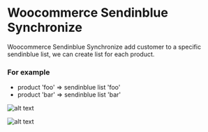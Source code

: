 # Woocommerce Sendinblue Synchronize

Woocommerce Sendinblue Synchronize add customer to a specific sendinblue list, we can create list for each product. 

### For example 
- product 'foo' => sendinblue list 'foo'
- product 'bar' => sendinblue list 'bar'

![alt text](https://user-images.githubusercontent.com/45328592/102016105-7770ca00-3d5f-11eb-80f3-1740aa089589.png)

![alt text](https://user-images.githubusercontent.com/45328592/102016150-bc94fc00-3d5f-11eb-9536-bf53967e3e52.png)